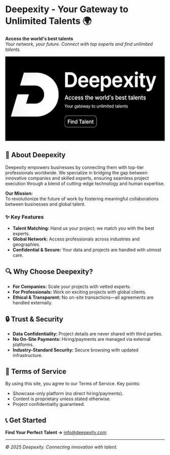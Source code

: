 # Deepexity - Your Gateway to Unlimited Talents 🌍

**Access the world's best talents**  
*Your network, your future. Connect with top experts and find unlimited talents.*

![Deepexity Banner](./public/uploads/banner.png)

## 🚀 About Deepexity

Deepexity empowers businesses by connecting them with top-tier professionals worldwide. We specialize in bridging the gap between innovative companies and skilled experts, ensuring seamless project execution through a blend of cutting-edge technology and human expertise.

**Our Mission:**  
To revolutionize the future of work by fostering meaningful collaborations between businesses and global talent.

### ✨ Key Features
- **Talent Matching:** Hand us your project; we match you with the best experts.  
- **Global Network:** Access professionals across industries and geographies.  
- **Confidential & Secure:** Your data and projects are handled with utmost care.  

## 🔍 Why Choose Deepexity?
- **For Companies:** Scale your projects with vetted experts.  
- **For Professionals:** Work on exciting projects with global clients.  
- **Ethical & Transparent:** No on-site transactions—all agreements are handled externally.  

## 🔒 Trust & Security
- **Data Confidentiality:** Project details are never shared with third parties.  
- **No On-Site Payments:** Hiring/payments are managed via external platforms.  
- **Industry-Standard Security:** Secure browsing with updated infrastructure.  

## 📜 Terms of Service
By using this site, you agree to our Terms of Service. Key points:  
- Showcase-only platform (no direct hiring/payments).  
- Content is proprietary unless stated otherwise.  
- Project confidentiality guaranteed.  

## 📞 Get Started
**Find Your Perfect Talent →** info@deepexity.com

---
*© 2025 Deepexity. Connecting innovation with talent.*